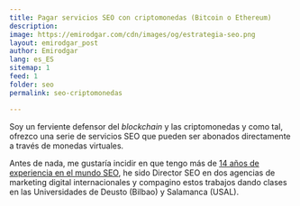 ```yaml
---
title: Pagar servicios SEO con criptomonedas (Bitcoin o Ethereum)
description: 
image: https://emirodgar.com/cdn/images/og/estrategia-seo.png
layout: emirodgar_post
author: Emirodgar
lang: es_ES
sitemap: 1
feed: 1
folder: seo
permalink: seo-criptomonedas

--- 
```


Soy un ferviente defensor del *blockchain* y las criptomonedas y como tal, ofrezco una serie de servicios SEO que pueden ser abonados directamente a través de monedas virtuales.

Antes de nada, me gustaría incidir en que tengo más de [14 años de experiencia en el mundo SEO](https://emirodgar.com/experiencia-seo), he sido Director SEO en dos agencias de marketing digital internacionales y compagino estos trabajos dando clases en las Universidades de Deusto (Bilbao) y Salamanca (USAL).

<!--stackedit_data:
eyJoaXN0b3J5IjpbMTE5NzY0MDc5MSw4ODQyNjAyNjZdfQ==
-->